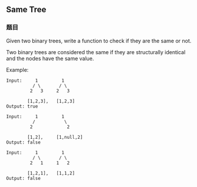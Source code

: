 ## Same Tree

### 题目
Given two binary trees, write a function to check if they are the same or not.

Two binary trees are considered the same if they are structurally identical and the nodes have the same value.

Example:
```
Input:     1         1
          / \       / \
         2   3     2   3

        [1,2,3],   [1,2,3]
Output: true
   
Input:     1         1
          /           \
         2             2

        [1,2],     [1,null,2]
Output: false

Input:     1         1
          / \       / \
         2   1     1   2

        [1,2,1],   [1,1,2]
Output: false
```